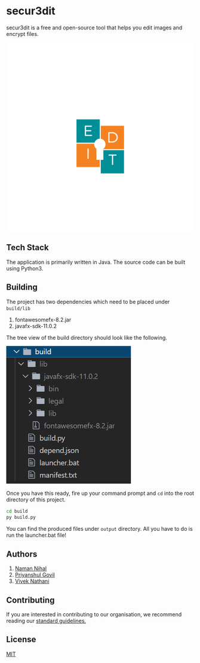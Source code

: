# secur3dit

secur3dit is a free and open-source tool that helps you edit images and encrypt files.

![Logo](./docs/Logo.png)

## Tech Stack

The application is primarily written in Java. The source code can be built using Python3.

## Building

The project has two dependencies which need to be placed under `build/lib`

1. fontawesomefx-8.2.jar 
2. javafx-sdk-11.0.2

The tree view of the build directory should look like the following. 

![build](./docs/build.png)

Once you have this ready, fire up your command prompt and `cd` into the root directory of this project. 

```cmd
cd build
py build.py
```

You can find the produced files under `output` directory. All you have to do is run the launcher.bat file! 

## Authors

1. [Naman Nihal](https://github.com/namannihal) 
2. [Priyanshul Govil](https://github.com/priyanshul-govil) 
3. [Vivek Nathani](https://github.com/secur3dit/standard) 

## Contributing

If you are interested in contributing to our organisation, we recommend reading our [standard guidelines.](https://github.com/secur3dit/standard)

## License

[MIT](./LICENSE.md)